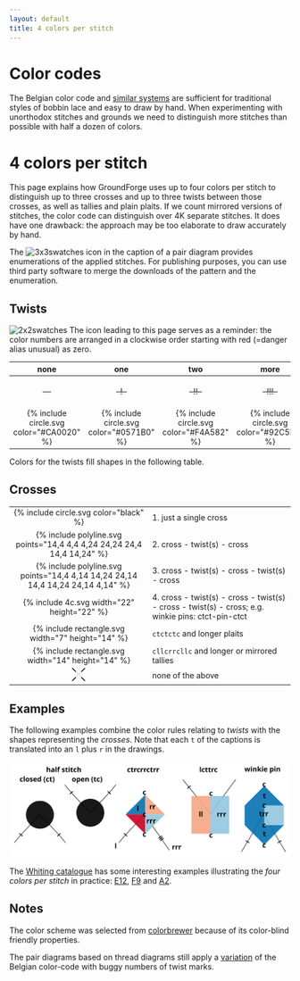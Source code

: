 ```yaml
---
layout: default
title: 4 colors per stitch
---
```


Color codes
===========

The Belgian color code and [similar systems](Color-Code) are sufficient for traditional styles of bobbin lace and easy to draw by hand.
When experimenting with unorthodox stitches and grounds we need to distinguish more stitches than possible with half a dozen of colors.

4 colors per stitch
===================

This page explains how GroundForge uses up to four colors per stitch to
distinguish up to three crosses and up to three twists
between those crosses, as well as tallies and plain plaits.
If we count mirrored versions of stitches, the color code can distinguish over 4K
separate stitches. It does have one drawback: the approach may be too elaborate to 
draw accurately by hand.

The ![3x3swatches](/GroundForge/images/swatches.png) icon in the caption of a pair diagram
provides enumerations of the applied stitches. 
For publishing purposes, you can use third party software to merge
the downloads of the pattern and the enumeration.

Twists
------

![2x2swatches](/GroundForge/images/to-color-rules.png) The icon leading to this page serves as a reminder:
the color numbers are arranged in a clockwise order starting with red (=danger alias unusual) as zero.

| none| one | two | more | |
| :---: | :---: | :---: | :---: | :--- |
| ~~&nbsp;&nbsp;&nbsp;&nbsp;~~ | ~~&nbsp; ! &nbsp;~~ | ~~&nbsp; !! &nbsp;~~ | ~~&nbsp; !!! &nbsp;~~ | twists between stitches |
| {% include circle.svg color="#CA0020" %}  | {% include circle.svg color="#0571B0" %} | {% include circle.svg color="#F4A582" %} | {% include circle.svg color="#92C5DE" %} | twists between crosses |

Colors for the twists fill shapes in the following table.

Crosses
-------

| | |
| :---: | :--- |
| {% include circle.svg color="black" %} | 1. just a single cross |
| {% include polyline.svg points="14,4 4,4 4,24 24,24 24,4 14,4 14,24" %} | 2. cross - twist(s) - cross |
| {% include polyline.svg points="14,4 4,14 14,24 24,14 14,4 14,24 24,14 4,14" %} | 3. cross - twist(s) - cross - twist(s) - cross |
| {% include 4c.svg width="22" height="22" %} | 4. cross - twist(s) - cross - twist(s) - cross - twist(s) - cross; e.g. winkie pins: ctct-pin-ctct |
| {% include rectangle.svg width="7" height="14" %} | `ctctctc` and longer plaits |
| {% include rectangle.svg width="14" height="14" %} | `cllcrrcllc` and longer or mirrored tallies |
| ![](images/other-stitches.png) | none of the above |

Examples
--------

The following examples combine the color rules relating to _twists_ with the shapes representing the _crosses_.
Note that each `t` of the captions is translated into an `l` plus `r` in the drawings.

![](images/examples.svg)

The [Whiting catalogue](gw-lace-to-gf) has some interesting examples illustrating the _four colors per stitch_ in practice:
[E12](/GroundForge/tiles?whiting=E12_P167&patchWidth=20&patchHeight=20&h1=ct&c1=ctctt&a1=ctctt&i2=ctrct&h2=ct&g2=ct&f2=ct&e2=ctlct&h3=ct&g3=ct&f3=ct&b3=ctctt&i4=ctrct&h4=ct&g4=ct&f4=ct&e4=ctlct&f5=ct&c5=ctct&a5=ctct&j6=ctrct&i6=ct&h6=ct&g6=ctct&f6=ct&e6=ct&d6=ctlct&i7=ct&e7=ct&j8=ct&i8=ct&h8=ctlct&f8=ctrct&e8=ct&d8=ct&c8=ctlct&a8=ctrct&j9=ct&d9=ct&j10=ct&i10=ctlct&e10=ctrct&d10=ct&c10=ct&b10=ctct&a10=ct&tile=7-4----7--,x-xwaaa1cy,-5-x-788-x,y-wxa111cx,7-4--7----,x-x2a1cdd6,x-x-7---4-,8-1a1c-b8d,---7-x-x-4,d3a1cx-xb8&footsideStitch=ctctt&tileStitch=ct&headsideStitch=ctctt&shiftColsSW=-5&shiftRowsSW=10&shiftColsSE=5&shiftRowsSE=10),
[F9](/GroundForge/tiles?whiting=F9_P185&patchWidth=26&patchHeight=26&m1=ctc&e1=ctc&o3=llcttctt&k3=cttctt&g3=ctcrrrctc&e3=ctc&c3=ctcllctc&g4=ctc&e4=ctc&i5=llctctt&g5=ctc&e5=ctc&c5=ctc&a5=rrctctt&e6=ctc&c6=ctc&o7=cttctt&k7=cttctt&g7=ctcrrctcrr&e7=ctc&c7=ctcllctcll&tile=--x-5-x---x-c-x-,-----w-----y-w--,--g-g-c---b---c-,---w8-mv-yx---xw,h-g-f-f-5-x---x-,-w8-mv---w-----y,--f-f-c---c---b-,--xw--x---xw-yx-&footsideStitch=ctctt&tileStitch=ctc&headsideStitch=ctctt&shiftColsSW=-8&shiftRowsSW=8&shiftColsSE=8&shiftRowsSE=8)
and [A2](/GroundForge/tiles?whiting=A2_P71&tile=831,4-7,-5-&headside=d,-,c,-&footside=b,-,a,-&footsideStitch=ctctt&patchWidth=9&patchHeight=10&k1=lctctt&d1=ct&c1=ctct&b1=ct&a1=rctctt&d2=ctct&b2=ctct&k3=lctctt&c3=ctct&a3=rctctt&tileStitch=ctct&headsideStitch=ctctt&shiftColsSW=-2&shiftRowsSW=2&shiftColsSE=2&shiftRowsSE=2).

Notes
-----

The color scheme was selected from [colorbrewer](https://colorbrewer2.org/?type=diverging&scheme=RdBu&n=5)
because of its color-blind friendly properties.

The pair diagrams based on thread diagrams still apply a [variation](Color-Code) of the Belgian color-code with buggy numbers of twist marks. 

